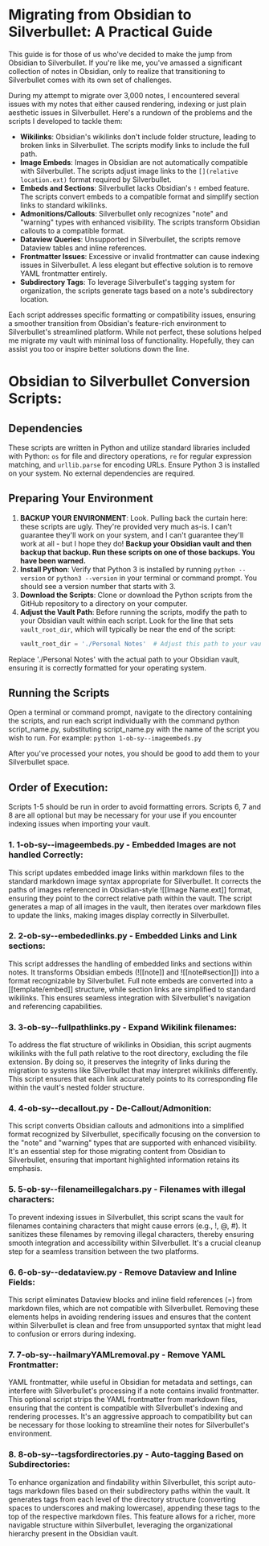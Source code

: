 # Migrating from Obsidian to Silverbullet: A Practical Guide

This guide is for those of us who've decided to make the jump from Obsidian to Silverbullet. If you're like me, you've amassed a significant collection of notes in Obsidian, only to realize that transitioning to Silverbullet comes with its own set of challenges. 

During my attempt to migrate over 3,000 notes, I encountered several issues with my notes that either caused rendering, indexing or just plain aesthetic issues in Silverbullet. Here's a rundown of the problems and the scripts I developed to tackle them:

- **Wikilinks**: Obsidian's wikilinks don't include folder structure, leading to broken links in Silverbullet. The scripts modify links to include the full path.
- **Image Embeds**: Images in Obsidian are not automatically compatible with Silverbullet. The scripts adjust image links to the `[](relative location.ext)` format required by Silverbullet.
- **Embeds and Sections**: Silverbullet lacks Obsidian's `!` embed feature. The scripts convert embeds to a compatible format and simplify section links to standard wikilinks.
- **Admonitions/Callouts**: Silverbullet only recognizes "note" and "warning" types with enhanced visibility. The scripts transform Obsidian callouts to a compatible format.
- **Dataview Queries**: Unsupported in Silverbullet, the scripts remove Dataview tables and inline references.
- **Frontmatter Issues**: Excessive or invalid frontmatter can cause indexing issues in Silverbullet. A less elegant but effective solution is to remove YAML frontmatter entirely.
- **Subdirectory Tags**: To leverage Silverbullet's tagging system for organization, the scripts generate tags based on a note's subdirectory location.

Each script addresses specific formatting or compatibility issues, ensuring a smoother transition from Obsidian's feature-rich environment to Silverbullet's streamlined platform. While not perfect, these solutions helped me migrate my vault with minimal loss of functionality. Hopefully, they can assist you too or inspire better solutions down the line.

# Obsidian to Silverbullet Conversion Scripts:

## Dependencies
These scripts are written in Python and utilize standard libraries included with Python: `os` for file and directory operations, `re` for regular expression matching, and `urllib.parse` for encoding URLs. Ensure Python 3 is installed on your system. No external dependencies are required.

## Preparing Your Environment
1. **BACKUP YOUR ENVIRONMENT**: Look. Pulling back the curtain here: these scripts are ugly. They're provided very much as-is. I can't guarantee they'll work on your system, and I can't guarantee they'll work at all - but I hope they do! **Backup your Obsidian vault and then backup that backup. Run these scripts on one of those backups. You have been warned.**
2. **Install Python**: Verify that Python 3 is installed by running `python --version` or `python3 --version` in your terminal or command prompt. You should see a version number that starts with 3.
3. **Download the Scripts**: Clone or download the Python scripts from the GitHub repository to a directory on your computer.
4. **Adjust the Vault Path**: Before running the scripts, modify the path to your Obsidian vault within each script. Look for the line that sets `vault_root_dir`, which will typically be near the end of the script:
   ```python
   vault_root_dir = './Personal Notes'  # Adjust this path to your vault's root directory

Replace './Personal Notes' with the actual path to your Obsidian vault, ensuring it is correctly formatted for your operating system.

## Running the Scripts

Open a terminal or command prompt, navigate to the directory containing the scripts, and run each script individually with the command python script_name.py, substituting script_name.py with the name of the script you wish to run. For example:
 `python 1-ob-sy--imageembeds.py`

After you've processed your notes, you should be good to add them to your Silverbullet space. 

## Order of Execution:
Scripts 1-5 should be run in order to avoid formatting errors. Scripts 6, 7 and 8 are all optional but may be necessary for your use if you encounter indexing issues when importing your vault. 

### 1. 1-ob-sy--imageembeds.py - Embedded Images are not handled Correctly:
This script updates embedded image links within markdown files to the standard markdown image syntax appropriate for Silverbullet. It corrects the paths of images referenced in Obsidian-style ![[Image Name.ext]] format, ensuring they point to the correct relative path within the vault. The script generates a map of all images in the vault, then iterates over markdown files to update the links, making images display correctly in Silverbullet.

### 2. 2-ob-sy--embededlinks.py - Embedded Links and Link sections:
This script addresses the handling of embedded links and sections within notes. It transforms Obsidian embeds (![[note]] and ![[note#section]]) into a format recognizable by Silverbullet. Full note embeds are converted into a [[template/embed]] structure, while section links are simplified to standard wikilinks. This ensures seamless integration with Silverbullet's navigation and referencing capabilities.

### 3. 3-ob-sy--fullpathlinks.py - Expand Wikilink filenames:
To address the flat structure of wikilinks in Obsidian, this script augments wikilinks with the full path relative to the root directory, excluding the file extension. By doing so, it preserves the integrity of links during the migration to systems like Silverbullet that may interpret wikilinks differently. This script ensures that each link accurately points to its corresponding file within the vault's nested folder structure.

### 4. 4-ob-sy--decallout.py - De-Callout/Admonition:
This script converts Obsidian callouts and admonitions into a simplified format recognized by Silverbullet, specifically focusing on the conversion to the "note" and "warning" types that are supported with enhanced visibility. It's an essential step for those migrating content from Obsidian to Silverbullet, ensuring that important highlighted information retains its emphasis.

### 5. 5-ob-sy--filenameillegalchars.py - Filenames with illegal characters:
To prevent indexing issues in Silverbullet, this script scans the vault for filenames containing characters that might cause errors (e.g., !, @, #). It sanitizes these filenames by removing illegal characters, thereby ensuring smooth integration and accessibility within Silverbullet. It's a crucial cleanup step for a seamless transition between the two platforms.

### 6. 6-ob-sy--dedataview.py - Remove Dataview and Inline Fields:
This script eliminates Dataview blocks and inline field references (=) from markdown files, which are not compatible with Silverbullet. Removing these elements helps in avoiding rendering issues and ensures that the content within Silverbullet is clean and free from unsupported syntax that might lead to confusion or errors during indexing.

### 7. 7-ob-sy--hailmaryYAMLremoval.py - Remove YAML Frontmatter:
YAML frontmatter, while useful in Obsidian for metadata and settings, can interfere with Silverbullet's processing if a note contains invalid frontmatter. This optional script strips the YAML frontmatter from markdown files, ensuring that the content is compatible with Silverbullet's indexing and rendering processes. It's an aggressive approach to compatibility but can be necessary for those looking to streamline their notes for Silverbullet's environment.

### 8. 8-ob-sy--tagsfordirectories.py - Auto-tagging Based on Subdirectories:
To enhance organization and findability within Silverbullet, this script auto-tags markdown files based on their subdirectory paths within the vault. It generates tags from each level of the directory structure (converting spaces to underscores and making lowercase), appending these tags to the top of the respective markdown files. This feature allows for a richer, more navigable structure within Silverbullet, leveraging the organizational hierarchy present in the Obsidian vault.
